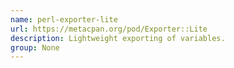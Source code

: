 ```yaml
---
name: perl-exporter-lite
url: https://metacpan.org/pod/Exporter::Lite
description: Lightweight exporting of variables.
group: None
---
```

